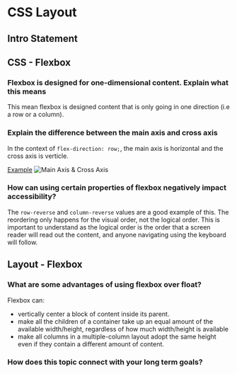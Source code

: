 
# CSS Layout

## Intro Statement

## CSS - Flexbox

### Flexbox is designed for one-dimensional content. Explain what this means

This mean flexbox is designed content that is only going in one direction (i.e a row or a column).

### Explain the difference between the main axis and cross axis

In the context of `flex-direction: row;`, the main axis is horizontal and the cross axis is verticle.

[Example](https://web.dev/learn/css/flexbox/#what-can-you-do-with-a-flex-layout)
![Main Axis & Cross Axis](https://web-dev.imgix.net/image/VbAJIREinuYvovrBzzvEyZOpw5w1/5wCsZcBmK5L33LS7nOmP.svg)

### How can using certain properties of flexbox negatively impact accessibility?

The `row-reverse` and `column-reverse` values are a good example of this. The reordering only happens for the visual order, not the logical order. This is important to understand as the logical order is the order that a screen reader will read out the content, and anyone navigating using the keyboard will follow.

## Layout - Flexbox

### What are some advantages of using flexbox over float?

Flexbox can:

- vertically center a block of content inside its parent.
- make all the children of a container take up an equal amount of the available width/height, regardless of how much width/height is available
- make all columns in a multiple-column layout adopt the same height even if they contain a different amount of content.

### How does this topic connect with your long term goals?
